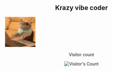<h2 align="center">
Krazy vibe coder 
</h2>

 
<img src="cat-typing.gif" width="100" />

<div align="center"> 
  <p>Visitor count</p>
  <img src="https://profile-counter.glitch.me/{hikusama}/count.svg" alt="Visitor's Count" />
</div>


